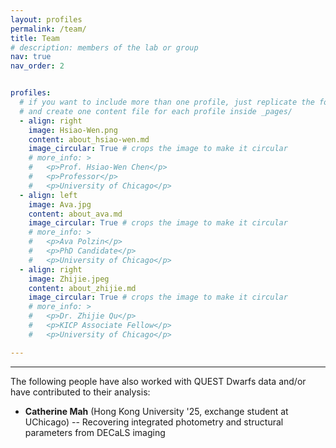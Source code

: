 ```yaml
---
layout: profiles
permalink: /team/
title: Team
# description: members of the lab or group
nav: true
nav_order: 2


profiles:
  # if you want to include more than one profile, just replicate the following block
  # and create one content file for each profile inside _pages/
  - align: right
    image: Hsiao-Wen.png
    content: about_hsiao-wen.md
    image_circular: True # crops the image to make it circular
    # more_info: >
    #   <p>Prof. Hsiao-Wen Chen</p>
    #   <p>Professor</p>
    #   <p>University of Chicago</p>
  - align: left
    image: Ava.jpg
    content: about_ava.md
    image_circular: True # crops the image to make it circular
    # more_info: >
    #   <p>Ava Polzin</p>
    #   <p>PhD Candidate</p>
    #   <p>University of Chicago</p>
  - align: right
    image: Zhijie.jpeg
    content: about_zhijie.md
    image_circular: True # crops the image to make it circular
    # more_info: >
    #   <p>Dr. Zhijie Qu</p>
    #   <p>KICP Associate Fellow</p>
    #   <p>University of Chicago</p>

---
```


***

The following people have also worked with QUEST Dwarfs data and/or have contributed to their analysis:
- **Catherine Mah** (Hong Kong University '25, exchange student at UChicago) -- Recovering integrated photometry and structural parameters from DECaLS imaging